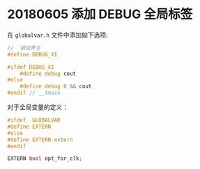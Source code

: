 # 20180605 添加 DEBUG 全局标签

在 `globalvar.h` 文件中添加如下选项:

```cpp
//  调试开关
#define DEBUG_XI

#ifdef DEBUG_XI
    #define debug cout
#else
    #define debug 0 && cout
#endif // __tmain
```



对于全局变量的定义：

```cpp
#ifdef  GLOBALVAR
#define EXTERN
#else
#define EXTERN extern
#endif

EXTERN bool opt_for_clk;

```

